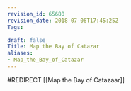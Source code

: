 ```yaml
---
revision_id: 65680
revision_date: 2018-07-06T17:45:25Z
Tags:

draft: false
Title: Map the Bay of Catazar
aliases:
- Map_the_Bay_of_Catazar
---
```

#REDIRECT [[Map the Bay of Catazaar]]